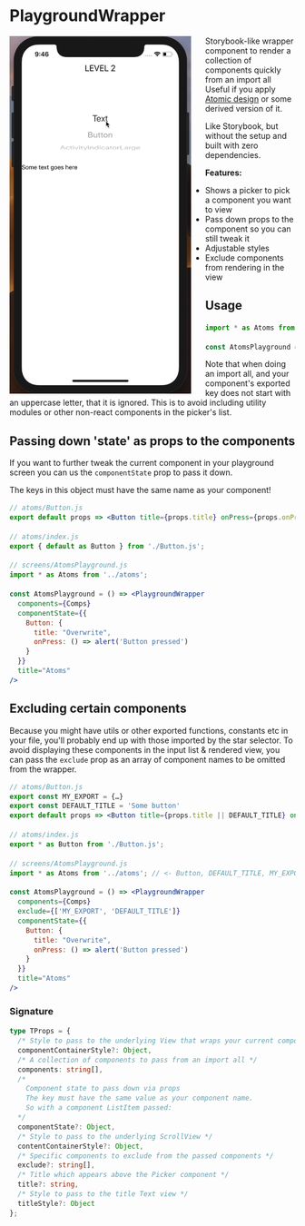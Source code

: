 # PlaygroundWrapper

<img src="./rn-playground-wrapper.gif" align="left" style="margin-right: 25px" width="320">

Storybook-like wrapper component to render a collection of components quickly from an import all
Useful if you apply [Atomic design](bradfrost.com/blog/post/atomic-web-design/) or some derived version of it.

Like Storybook, but without the setup and built with zero dependencies.

**Features:**

- Shows a picker to pick a component you want to view
- Pass down props to the component so you can still tweak it
- Adjustable styles
- Exclude components from rendering in the view

## Usage

```jsx
import * as Atoms from '../../../components/atoms/';

const AtomsPlayground = () => <PlaygroundWrapper components={Comps} title="Atoms"/>
```

Note that when doing an import all, and your component's exported key does not start with an uppercase letter, that it is ignored.
This is to avoid including utility modules or other non-react components in the picker's list.

## Passing down 'state' as props to the components

If you want to further tweak the current component in your playground screen you can us the `componentState` prop to pass it down.

The keys in this object must have the same name as your component!

```jsx
// atoms/Button.js
export default props => <Button title={props.title} onPress={props.onPress} />

// atoms/index.js
export { default as Button } from './Button.js';

// screens/AtomsPlayground.js
import * as Atoms from '../atoms';

const AtomsPlayground = () => <PlaygroundWrapper
  components={Comps}
  componentState={{
    Button: {
      title: "Overwrite",
      onPress: () => alert('Button pressed')
    }
  }}
  title="Atoms"
/>
```

## Excluding certain components

Because you might have utils or other exported functions, constants etc in your file, you'll probably end up with those imported by the star selector.
To avoid displaying these components in the input list & rendered view, you can pass the `exclude` prop as an array of component names to be omitted from the wrapper.

```jsx
// atoms/Button.js
export const MY_EXPORT = {…}
export const DEFAULT_TITLE = 'Some button'
export default props => <Button title={props.title || DEFAULT_TITLE} onPress={props.onPress} />

// atoms/index.js
export * as Button from './Button.js';

// screens/AtomsPlayground.js
import * as Atoms from '../atoms'; // <- Button, DEFAULT_TITLE, MY_EXPORT

const AtomsPlayground = () => <PlaygroundWrapper
  components={Comps}
  exclude={['MY_EXPORT', 'DEFAULT_TITLE']}
  componentState={{
    Button: {
      title: "Overwrite",
      onPress: () => alert('Button pressed')
    }
  }}
  title="Atoms"
/>
```

### Signature

```typescript
type TProps = {
  /* Style to pass to the underlying View that wraps your current component */
  componentContainerStyle?: Object,
  /* A collection of components to pass from an import all */
  components: string[],
  /*
    Component state to pass down via props
    The key must have the same value as your component name.
    So with a component ListItem passed:
  */
  componentState?: Object,
  /* Style to pass to the underlying ScrollView */
  contentContainerStyle?: Object,
  /* Specific components to exclude from the passed components */
  exclude?: string[],
  /* Title which appears above the Picker component */
  title?: string,
  /* Style to pass to the title Text view */
  titleStyle?: Object
};
```
